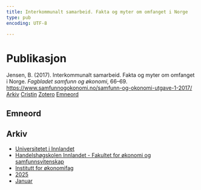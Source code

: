 ```yaml
---
title: Interkommunalt samarbeid. Fakta og myter om omfanget i Norge
type: pub
encoding: UTF-8

---
```

<h1>Publikasjon</h1>
<article id="csl-bib-container-HIGS8P8W" class="csl-bib-container">
  <div class="csl-bib-body"> <div class="csl-entry">Jensen, B. (2017). Interkommunalt samarbeid. Fakta og myter om omfanget i Norge. <i>Fagbladet samfunn og økonomi</i>, 66–69. <a href="https://www.samfunnogokonomi.no/samfunn-og-okonomi-utgave-1-2017/">https://www.samfunnogokonomi.no/samfunn-og-okonomi-utgave-1-2017/</a></div> </div>
  <div class="csl-bib-buttons">
    <a href="#taxonomy-article-HIGS8P8W" alt="archive" class="csl-bib-button">Arkiv</a>
    <a href="https://app.cristin.no/results/show.jsf?id=2348457" alt="Cristin" class="csl-bib-button">Cristin</a>
    <a href="http://zotero.org/groups/5881554/items/HIGS8P8W" alt="Zotero" class="csl-bib-button">Zotero</a>
    <a href="#keywords-article-HIGS8P8W" alt="keywords" class="csl-bib-button">Emneord</a>
  </div>
  <div id="csl-bib-meta-container-HIGS8P8W"></div>
</article>
<div id="csl-bib-meta-HIGS8P8W" class="csl-bib-meta">
  <article id="keywords-article-HIGS8P8W" class="keywords-article">
    <h1>Emneord</h1>
    
  </article>
  <article id="taxonomy-article-HIGS8P8W" class="taxonomy-article">
    <h1>Arkiv</h1>
    <ul>
      <li><a href="{{< params subfolder >}}nn/archive/?key=3DCRN523">Universitetet i Innlandet</a></li>
      <li><a href="{{< params subfolder >}}nn/archive/?key=DU8Q9LN9">Handelshøgskolen Innlandet - Fakultet for økonomi og samfunnsvitenskap</a></li>
      <li><a href="{{< params subfolder >}}nn/archive/?key=3IQA89I8">Institutt for økonomifag</a></li>
      <li><a href="{{< params subfolder >}}nn/archive/?key=7XFLPQNF">2025</a></li>
      <li><a href="{{< params subfolder >}}nn/archive/?key=GN22DUGA">Januar</a></li>
    </ul>
  </article>
</div>
